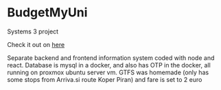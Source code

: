 # BudgetMyUni

Systems 3 project

Check it out on [here]([url](https://budgetmyuni.sanjrino.com/))

Separate backend and frontend information system coded with node and react.
Database is mysql in a docker, and also has OTP in the docker, all running on proxmox ubuntu server vm.
GTFS was homemade (only has some stops from Arriva.si route Koper Piran) and fare is set to 2 euro

